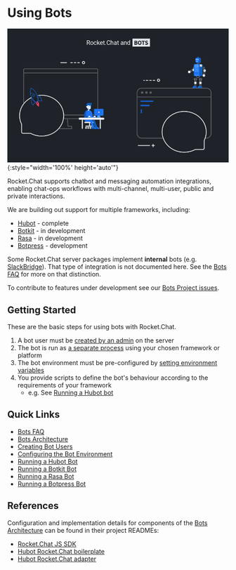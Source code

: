 # Using Bots

![Rocket.Chat Bots Banner](./banner.png){:style="width='100%' height='auto'"}

Rocket.Chat supports chatbot and messaging automation integrations, enabling
chat-ops workflows with multi-channel, multi-user, public and private
interactions.

We are building out support for multiple frameworks, including:

- [Hubot](https://hubot.github.com/) - complete
- [Botkit](https://botkit.ai/) - in development
- [Rasa](https://rasa.com/) - in development
- [Botpress](https://botpress.io/) - development

Some Rocket.Chat server packages implement **internal** bots (e.g.
[SlackBridge](../administrator-guides/import/slack/slackbridge/)). That type
of integration is not documented here. See the [Bots FAQ](bots-faq/) for more on
that distinction.

To contribute to features under development see our
[Bots Project issues](https://github.com/RocketChat/Rocket.Chat/projects/16).

## Getting Started

These are the basic steps for using bots with Rocket.Chat.

1. A bot user must be [created by an admin](creating-bot-users/) on the server
2. The bot is run as [a separate process](bots-architecture/) using your chosen framework or platform
3. The bot environment must be pre-configured by [setting environment variables](configure-bot-environment/)
4. You provide scripts to define the bot's behaviour according to the requirements of your framework
    - e.g. See [Running a Hubot bot](running-a-hubot-bot/)

## Quick Links

- [Bots FAQ](bots-faq/)
- [Bots Architecture](bots-architecture/)
- [Creating Bot Users](creating-bot-users/)
- [Configuring the Bot Environment](configure-bot-environment/)
- [Running a Hubot Bot](running-a-hubot-bot/)
- [Running a Botkit Bot](running-a-botkit-bot/)
- [Running a Rasa Bot](running-a-rasa-bot/)
- [Running a Botpress Bot](running-a-botpress-bot/)

## References

Configuration and implementation details for components of the
[Bots Architecture](bots-architecture/) can be found in their project READMEs:

- [Rocket.Chat JS SDK](https://github.com/RocketChat/Rocket.Chat.js.SDK/)
- [Hubot Rocket.Chat boilerplate](https://github.com/RocketChat/hubot-rocketchat-boilerplate/)
- [Hubot Rocket.Chat adapter](https://github.com/RocketChat/hubot-rocketchat/tree/develop/)